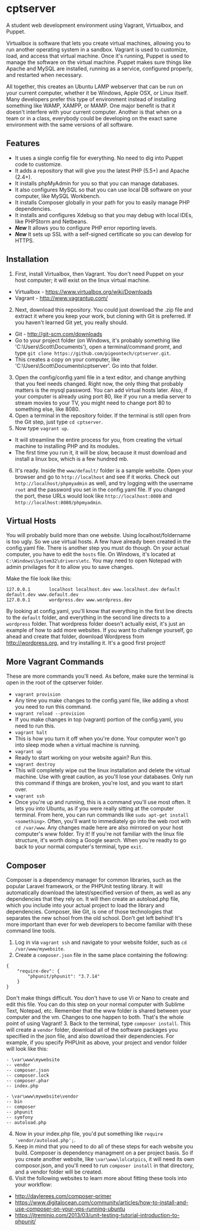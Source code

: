 cptserver
=========

A student web development environment using Vagrant, Virtualbox, and Puppet.

Virtualbox is software that lets you create virtual machines, allowing you to run another operating system in a sandbox. Vagrant is used to customize, load, and access that virtual machine. Once it's running, Puppet is used to manage the software on the virtual machine.  Puppet makes sure things like Apache and MySQL are installed, running as a service, configured properly, and restarted when necessary.

All together, this creates an Ubuntu LAMP webserver that can be run on your current computer, whether it be Windows, Apple OSX, or Linux itself. Many developers prefer this type of environment instead of installing something like WAMP, XAMPP, or MAMP. One major benefit is that it doesn't interfere with your current computer. Another is that when on a team or in a class, everybody could be developing on the exact same environment with the same versions of all software.

Features
--------

* It uses a single config file for everything. No need to dig into Puppet code to customize.
* It adds a repository that will give you the latest PHP (5.5+) and Apache (2.4+).
* It installs phpMyAdmin for you so that you can manage databases.
* It also configures MySQL so that you can use local DB software on your computer, like MySQL Workbench.
* It installs Composer globally in your path for you to easily manage PHP dependencies.
* It installs and configures Xdebug so that you may debug with local IDEs, like PHPStorm and Netbeans.
* **_New_** It allows you to configure PHP error reporting levels.
* **_New_** It sets up SSL with a self-signed certificate so you can develop for HTTPS.

Installation
--------

1. First, install Virtualbox, then Vagrant. You don't need Puppet on your host computer; it will exist on the linux virtual machine.
 * Virtualbox - https://www.virtualbox.org/wiki/Downloads
 * Vagrant - http://www.vagrantup.com/
2. Next, download this repository. You could just download the .zip file and extract it where you keep your work, but cloning with Git is preferred. If you haven't learned Git yet, you really should.
 * Git - http://git-scm.com/downloads
 * Go to your project folder (on Windows, it's probably something like 'C:\Users\Scott\Documents\'), open a terminal/command promt, and type `git clone https://github.com/pigeontech/cptserver.git`.
 * This creates a copy on your computer, like 'C:\Users\Scott\Documents\cptserver\'.  Go into that folder.
3. Open the config/config.yaml file in a text editor, and change anything that you feel needs changed. Right now, the only thing that probably matters is the mysql password. You can add virtual hosts later.  Also, if your computer is already using port 80, like if you run a media server to stream movies to your TV, you might need to change port 80 to something else, like 8080.
4. Open a terminal in the repository folder. If the terminal is still open from the Git step, just type `cd cptserver`.
5. Now type `vagrant up`.
 * It will streamline the entire process for you, from creating the virtual machine to installing PHP and its modules.
 * The first time you run it, it will be slow, because it must download and install a linux box, which is a few hundred mb.
6. It's ready. Inside the `www/default/` folder is a sample website. Open your browser and go to `http://localhost` and see if it works. Check out `http://localhost/phpmyadmin` as well, and try logging with the username `root` and the password you set in the config.yaml file.  If you changed the port, these URLs would look like `http://localhost:8080` and `http://localhost:8080/phpmyadmin`.

Virtual Hosts
---------

You will probably build more than one website. Using localhost/foldername is too ugly. So we use virtual hosts.  A few have already been created in the config.yaml file.  There is another step you must do though.  On your actual computer, you have to edit the `hosts` file. On Windows, it's located at `C:\Windows\System32\drivers\etc`. You may need to open Notepad with admin privilages for it to allow you to save changes.

Make the file look like this:
```
127.0.0.1       localhost localhost.dev www.localhost.dev default default.dev www.default.dev
127.0.0.1       wordpress.dev www.wordpress.dev
```

By looking at config.yaml, you'll know that everything in the first line directs to the `default` folder, and everything in the second line directs to a `wordpress` folder.  That wordpress folder doesn't actually exist, it's just an example of how to add more websites.  If you want to challenge yourself, go ahead and create that folder, download Wordpress from http://wordpress.org, and try installing it. It's a good first project!

More Vagrant Commands
---------

These are more commands you'll need. As before, make sure the terminal is open in the root of the cptserver folder.

* `vagrant provision`
 * Any time you make changes to the config.yaml file, like adding a vhost you need to run this command.
* `vagrant reload --provision`
 * If you make changes in top (vagrant) portion of the config.yaml, you need to run this.
* `vagrant halt`
 * This is how you turn it off when you're done. Your computer won't go into sleep mode when a virtual machine is running.
* `vagrant up`
 * Ready to start working on your website again? Run this.
* `vagrant destroy`
 * This will completely wipe out the linux installation and delete the virtual machine. Use with great caution, as you'll lose your databases. Only run this command if things are broken, you're lost, and you want to start over.
* `vagrant ssh`
 * Once you're up and running, this is a command you'll use most often. It lets you into Ubuntu, as if you were really sitting at the computer terminal. From here, you can run commands like `sudo apt-get install <something>`. Often, you'll want to immediately go into the web root with `cd /var/www`.  Any changes made here are also mirrored on your host computer's www folder.  Try it!  If you're not familiar with the linux file structure, it's worth doing a Google search. When you're readty to go back to your normal computer's terminal, type `exit`.

Composer
----------
Composer is a dependency manager for common libraries, such as the popular Laravel framework, or the PHPUnit testing library.  It will automatically download the latest/specified version of them, as well as any dependencies that they rely on.  It will then create an autoload.php file, which you include into your actual project to load the library and dependencies.  Composer, like Git, is one of those technologies that separates the new school from the old school.  Don't get left behind! It's more important than ever for web developers to become familiar with these command line tools.

1. Log in via `vagrant ssh` and navigate to your website folder, such as `cd /var/www/mywebsite`.
2. Create a `composer.json` file in the same place containing the following:

 ```
 {
     "require-dev": {
         "phpunit/phpunit": "3.7.14"
     }
 }
 ```

 Don't make things difficult. You don't have to use Vi or Nano to create and edit this file. You can do this step on your normal computer with Sublime Text, Notepad, etc. Remember that the www folder is shared between your computer and the vm. Changes to one happen to both. That's the whole point of using Vagrant!
3. Back to the terminal, type `composer install`. This will create a `vendor` folder, download all of the software packages you specified in the json file, and also download their dependencies. For example, if you specify PHPUnit as above, your project and vendor folder will look like this:

 ```
 - \var\www\mywebsite
 -- vendor
 -- composer.json
 -- composer.lock
 -- composer.phar
 -- index.php
 
 - \var\www\mywebsite\vendor
 -- bin
 -- composer
 -- phpunit
 -- symfony
 -- autoload.php
 ```
4. Now in your index.php file, you'd put something like `require 'vendor/autoload.php';`.
5. Keep in mind that you need to do all of these steps for each website you build. Composer is dependency managment on a per project basis. So if you create another website, like `\var\www\lolcatpics`, it will need its own composor.json, and you'll need to run `composer install` in that directory, and a vendor folder will be created.
6. Visit the following websites to learn more about fitting these tools into your workflow:
 * http://daylerees.com/composer-primer
 * https://www.digitalocean.com/community/articles/how-to-install-and-use-composer-on-your-vps-running-ubuntu 
 * https://jtreminio.com/2013/03/unit-testing-tutorial-introduction-to-phpunit/
